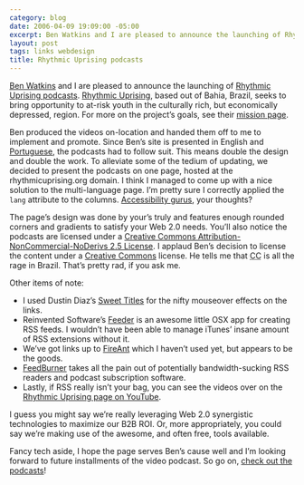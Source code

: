 ```yaml
---
category: blog
date: 2006-04-09 19:09:00 -05:00
excerpt: Ben Watkins and I are pleased to announce the launching of Rhythmic Uprising podcasts.
layout: post
tags: links webdesign
title: Rhythmic Uprising podcasts
---
```


[Ben Watkins](http://www.multimediabenjamin.com/) and I are pleased to announce the launching of [Rhythmic Uprising podcasts](http://www.rhythmicuprising.org/podcast/). [Rhythmic Uprising](http://www.rhythmicuprising.org/), based out of Bahia, Brazil, seeks to bring opportunity to at-risk youth in the culturally rich, but economically depressed, region. For more on the project’s goals, see their [mission page](http://www.rhythmicuprising.org/mission.php).

Ben produced the videos on-location and handed them off to me to implement and promote. Since Ben’s site is presented in English and [Portuguese](http://www.insurreicaoritmica.org/), the podcasts had to follow suit. This means double the design and double the work. To alleviate some of the tedium of updating, we decided to present the podcasts on one page, hosted at the rhythmicuprising.org domain. I think I managed to come up with a nice solution to the multi-language page. I’m pretty sure I correctly applied the `lang` attribute to the columns. [Accessibility gurus](http://blog.fawny.org/), your thoughts?

The page’s design was done by your’s truly and features enough rounded corners and gradients to satisfy your Web 2.0 needs. You’ll also notice the podcasts are licensed under a [Creative Commons Attribution-NonCommercial-NoDerivs 2.5 License](http://www.creativecommons.org/licenses/by-nc-nd/2.5/deed.en). I applaud Ben’s decision to license the content under a [Creative Commons](http://www.creativecommons.org/) license. He tells me that <abbr title="Creative Commons">CC</abbr> is all the rage in Brazil. That’s pretty rad, if you ask me.

Other items of note:

- I used Dustin Diaz’s [Sweet Titles](http://www.dustindiaz.com/sweet-titles-finalized/) for the nifty mouseover effects on the links.
- Reinvented Software’s [Feeder](http://reinventedsoftware.com/feeder/) is an awesome little OSX app for creating RSS feeds. I wouldn’t have been able to manage iTunes’ insane amount of RSS extensions without it.
- We’ve got links up to [FireAnt](http://fireant.tv/) which I haven’t used yet, but appears to be the goods.
- [FeedBurner](http://www.feedburner.com/) takes all the pain out of potentially bandwidth-sucking RSS readers and podcast subscription software.
- Lastly, if RSS really isn’t your bag, you can see the videos over on the [Rhythmic Uprising page on YouTube](http://www.youtube.com/user/rhythmicuprising).

I guess you might say we’re really leveraging Web 2.0 synergistic technologies to maximize our B2B ROI. Or, more appropriately, you could say we’re making use of the awesome, and often free, tools available.

Fancy tech aside, I hope the page serves Ben’s cause well and I’m looking forward to future installments of the video podcast. So go on, [check out the podcasts](http://www.rhythmicuprising.org/)!
